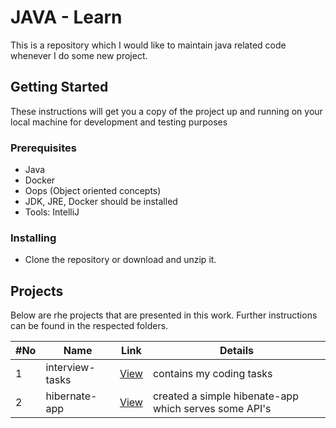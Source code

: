 # JAVA - Learn

This is a repository which I would like to maintain java related code whenever I do some new project.

## Getting Started

These instructions will get you a copy of the project up and running on your local machine for development and testing purposes


### Prerequisites

* Java
* Docker
* Oops (Object oriented concepts)
* JDK, JRE, Docker should be installed
* Tools: IntelliJ

### Installing

* Clone the repository or download and unzip it.

## Projects

Below are rhe projects that are presented in this work. Further instructions can be found in the respected folders.

| #No | Name                                           | Link   | Details                                                               |
| --- | ---------------------------------------------- | ------------------------------------------------------------------------------------ | --------- |
| 1   | interview-tasks                 | [View](https://github.com/mannam95/learn-code/tree/main/java/interview-tasks)  | contains my coding tasks |
| 2   | hibernate-app                   | [View](https://github.com/mannam95/learn-code/tree/main/java/hibernate-app)  | created a simple hibenate-app which serves some API's |
